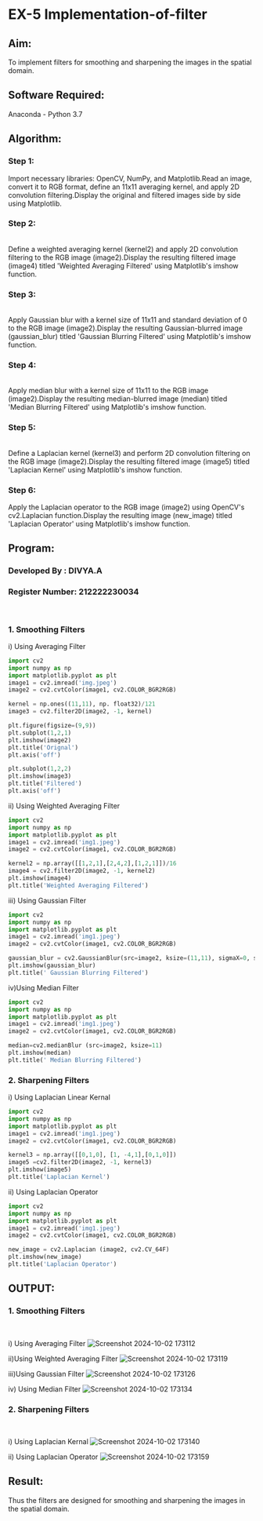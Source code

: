 # EX-5 Implementation-of-filter
## Aim:
To implement filters for smoothing and sharpening the images in the spatial domain.

## Software Required:
Anaconda - Python 3.7

## Algorithm:
### Step 1:

Import necessary libraries: OpenCV, NumPy, and Matplotlib.Read an image, convert it to RGB format, define an 11x11 averaging kernel, and apply 2D convolution filtering.Display the original and filtered images side by side using Matplotlib.

### Step 2:
</br>
Define a weighted averaging kernel (kernel2) and apply 2D convolution filtering to the RGB image (image2).Display the resulting filtered image (image4) titled 'Weighted Averaging Filtered' using Matplotlib's imshow function.
</br> 

### Step 3:
</br>
Apply Gaussian blur with a kernel size of 11x11 and standard deviation of 0 to the RGB image (image2).Display the resulting Gaussian-blurred image (gaussian_blur) titled 'Gaussian Blurring Filtered' using Matplotlib's imshow function.
</br> 

### Step 4:
</br>
Apply median blur with a kernel size of 11x11 to the RGB image (image2).Display the resulting median-blurred image (median) titled 'Median Blurring Filtered' using Matplotlib's imshow function.
</br> 

### Step 5:
</br>
Define a Laplacian kernel (kernel3) and perform 2D convolution filtering on the RGB image (image2).Display the resulting filtered image (image5) titled 'Laplacian Kernel' using Matplotlib's imshow function.
</br> 

### Step 6:

Apply the Laplacian operator to the RGB image (image2) using OpenCV's cv2.Laplacian function.Display the resulting image (new_image) titled 'Laplacian Operator' using Matplotlib's imshow function.

## Program:
### Developed By   : DIVYA.A
### Register Number: 212222230034
</br>

### 1. Smoothing Filters

i) Using Averaging Filter
```Python
import cv2
import numpy as np
import matplotlib.pyplot as plt
image1 = cv2.imread('img.jpeg')
image2 = cv2.cvtColor(image1, cv2.COLOR_BGR2RGB)

kernel = np.ones((11,11), np. float32)/121
image3 = cv2.filter2D(image2, -1, kernel)

plt.figure(figsize=(9,9))
plt.subplot(1,2,1)
plt.imshow(image2)
plt.title('Orignal')
plt.axis('off')

plt.subplot(1,2,2)
plt.imshow(image3)
plt.title('Filtered')
plt.axis('off')
```
ii) Using Weighted Averaging Filter
```Python
import cv2
import numpy as np
import matplotlib.pyplot as plt
image1 = cv2.imread('img1.jpeg')
image2 = cv2.cvtColor(image1, cv2.COLOR_BGR2RGB)

kernel2 = np.array([[1,2,1],[2,4,2],[1,2,1]])/16
image4 = cv2.filter2D(image2, -1, kernel2)
plt.imshow(image4)
plt.title('Weighted Averaging Filtered')

```
iii) Using Gaussian Filter
```Python
import cv2
import numpy as np
import matplotlib.pyplot as plt
image1 = cv2.imread('img1.jpeg')
image2 = cv2.cvtColor(image1, cv2.COLOR_BGR2RGB)

gaussian_blur = cv2.GaussianBlur(src=image2, ksize=(11,11), sigmaX=0, sigmaY=0)
plt.imshow(gaussian_blur)
plt.title(' Gaussian Blurring Filtered')

```
iv)Using Median Filter
```Python
import cv2
import numpy as np
import matplotlib.pyplot as plt
image1 = cv2.imread('img1.jpeg')
image2 = cv2.cvtColor(image1, cv2.COLOR_BGR2RGB)

median=cv2.medianBlur (src=image2, ksize=11)
plt.imshow(median)
plt.title(' Median Blurring Filtered')

```

### 2. Sharpening Filters
i) Using Laplacian Linear Kernal
```Python
import cv2
import numpy as np
import matplotlib.pyplot as plt
image1 = cv2.imread('img1.jpeg')
image2 = cv2.cvtColor(image1, cv2.COLOR_BGR2RGB)

kernel3 = np.array([[0,1,0], [1, -4,1],[0,1,0]])
image5 =cv2.filter2D(image2, -1, kernel3)
plt.imshow(image5)
plt.title('Laplacian Kernel')

```
ii) Using Laplacian Operator
```Python
import cv2
import numpy as np
import matplotlib.pyplot as plt
image1 = cv2.imread('img1.jpeg')
image2 = cv2.cvtColor(image1, cv2.COLOR_BGR2RGB)

new_image = cv2.Laplacian (image2, cv2.CV_64F)
plt.imshow(new_image)
plt.title('Laplacian Operator')

```

## OUTPUT:
### 1. Smoothing Filters
</br>

i) Using Averaging Filter
![Screenshot 2024-10-02 173112](https://github.com/user-attachments/assets/3f59377d-814d-49b1-a127-e9b45a7e2184)


ii)Using Weighted Averaging Filter
![Screenshot 2024-10-02 173119](https://github.com/user-attachments/assets/a83f56f0-d7bd-4b7e-b4e8-f0f88a3ac6e1)


iii)Using Gaussian Filter
![Screenshot 2024-10-02 173126](https://github.com/user-attachments/assets/91c6543a-0c26-491a-af75-37949e1d3d0d)


iv) Using Median Filter
![Screenshot 2024-10-02 173134](https://github.com/user-attachments/assets/2b10f9e4-e810-44e7-945d-eed0adbf5091)


### 2. Sharpening Filters
</br>

i) Using Laplacian Kernal
![Screenshot 2024-10-02 173140](https://github.com/user-attachments/assets/8e131df4-b7b3-48b8-91aa-d0275035f8f9)


ii) Using Laplacian Operator
![Screenshot 2024-10-02 173159](https://github.com/user-attachments/assets/5b9e312c-b63c-4da3-9e9a-c4d8081b1818)


## Result:
Thus the filters are designed for smoothing and sharpening the images in the spatial domain.
